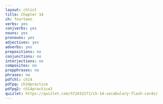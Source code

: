 ```yaml
---
layout: chlist
title: Chapter 14
ch: fourteen
verbs: yes
conjverbs: yes
nouns: yes
pronouns: yes
adjectives: yes
adverbs: yes
prepositions: no
conjunctions: no
interjections: no
composites: no
prepphrases: no
phrases: no
pdfchl: ch14
pdfpq: ch14practice
pdfpq2: ch14practice2
quizlet: https://quizlet.com/572432271/ch-14-vocabulary-flash-cards/
---
```


